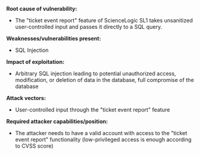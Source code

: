 **Root cause of vulnerability:**
- The "ticket event report" feature of ScienceLogic SL1 takes unsanitized user-controlled input and passes it directly to a SQL query.

**Weaknesses/vulnerabilities present:**
- SQL Injection

**Impact of exploitation:**
- Arbitrary SQL injection leading to potential unauthorized access, modification, or deletion of data in the database, full compromise of the database

**Attack vectors:**
- User-controlled input through the "ticket event report" feature

**Required attacker capabilities/position:**
- The attacker needs to have a valid account with access to the "ticket event report" functionality (low-privileged access is enough according to CVSS score)